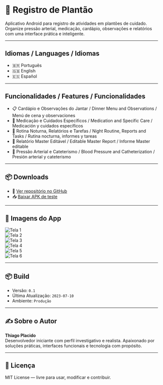 # 🏥 Registro de Plantão

Aplicativo Android para registro de atividades em plantões de cuidado.  
Organize pressão arterial, medicação, cardápio, observações e relatórios com uma interface prática e inteligente.

---

## Idiomas / Languages / Idiomas

- 🇧🇷 Português
- 🇬🇧 English
- 🇪🇸 Español

---

## Funcionalidades / Features / Funcionalidades

- 📋 Cardápio e Observações do Jantar / Dinner Menu and Observations / Menú de cena y observaciones  
- 💊 Medicação e Cuidados Específicos / Medication and Specific Care / Medicación y cuidados específicos  
- 🌙 Rotina Noturna, Relatórios e Tarefas / Night Routine, Reports and Tasks / Rutina nocturna, informes y tareas  
- 📘 Relatório Master Editável / Editable Master Report / Informe Master editable  
- 💉 Pressão Arterial e Cateterismo / Blood Pressure and Catheterization / Presión arterial y cateterismo

---

## 📦 Downloads

- 🔗 [Ver repositório no GitHub](https://github.com/thiagoplacido/registro-plantao)  
- 📥 [Baixar APK de teste](app-debug.apk)

---

## 📸 Imagens do App

![Tela 1](screenshots/1.png)  
![Tela 2](screenshots/2.png)  
![Tela 3](screenshots/3.png)  
![Tela 4](screenshots/4.png)  
![Tela 5](screenshots/5.png)  
![Tela 6](screenshots/6.png)

---

## 📦 Build

- Versão: `0.1`  
- Última Atualização: `2023-07-10`  
- Ambiente: `Produção`

---

## ✍️ Sobre o Autor

**Thiago Placido**  
Desenvolvedor iniciante com perfil investigativo e realista. Apaixonado por soluções práticas, interfaces funcionais e tecnologia com propósito.

---

## 📄 Licença

MIT License — livre para usar, modificar e contribuir.

